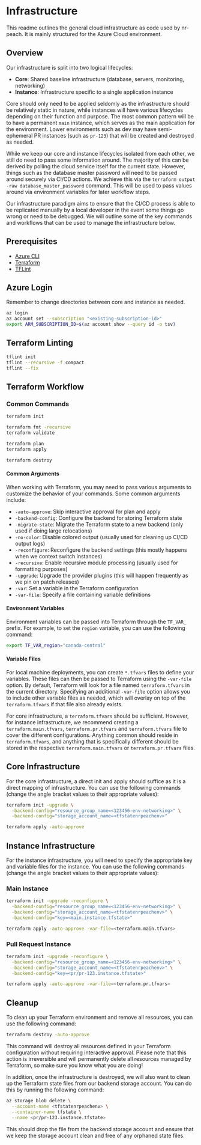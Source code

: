 # Infrastructure

This readme outlines the general cloud infrastructure as code used by nr-peach. It is mainly structured for the Azure
Cloud environment.

## Overview

Our infrastructure is split into two logical lifecycles:

- **Core**: Shared baseline infrastructure (database, servers, monitoring, networking)
- **Instance**: Infrastructure specific to a single application instance

Core should only need to be applied seldomly as the infrastructure should be relatively static in nature, while
instances will have various lifecycles depending on their function and purpose. The most common pattern will be to have
a permanent `main` instance, which serves as the main application for the environment. Lower environments such as dev
may have semi-ephemeral PR instances (such as `pr-123`) that will be created and destroyed as needed.

While we keep our core and instance lifecycles isolated from each other, we still do need to pass some information
around. The majority of this can be derived by polling the cloud service itself for the current state. However, things
such as the database master password will need to be passed around securely via CI/CD actions. We achieve this via the
`terraform output -raw database_master_password` command. This will be used to pass values around via environment
variables for later workflow steps.

Our infrastructure paradigm aims to ensure that the CI/CD process is able to be replicated manually by a local developer
in the event some things go wrong or need to be debugged. We will outline some of the key commands and workflows that
can be used to manage the infrastructure below.

## Prerequisites

- [Azure CLI](https://docs.microsoft.com/en-us/cli/azure/install-azure-cli)
- [Terraform](https://www.terraform.io/downloads.html)
- [TFLint](https://github.com/terraform-linters/tflint)

## Azure Login

Remember to change directories between core and instance as needed.

```sh
az login
az account set --subscription "<existing-subscription-id>"
export ARM_SUBSCRIPTION_ID=$(az account show --query id -o tsv)
```

## Terraform Linting

```sh
tflint init
tflint --recursive -f compact
tflint --fix
```

## Terraform Workflow

### Common Commands

```sh
terraform init

terraform fmt -recursive
terraform validate

terraform plan
terraform apply

terraform destroy
```

#### Common Arguments

When working with Terraform, you may need to pass various arguments to customize the behavior of your commands. Some
common arguments include:

- `-auto-approve`: Skip interactive approval for plan and apply
- `-backend-config`: Configure the backend for storing Terraform state
- `-migrate-state`: Migrate the Terraform state to a new backend (only used if doing large relocations)
- `-no-color`: Disable colored output (usually used for cleaning up CI/CD output logs)
- `-reconfigure`: Reconfigure the backend settings (this mostly happens when we context switch instances)
- `-recursive`: Enable recursive module processing (usually used for formatting purposes)
- `-upgrade`: Upgrade the provider plugins (this will happen frequently as we pin on patch releases)
- `-var`: Set a variable in the Terraform configuration
- `-var-file`: Specify a file containing variable definitions

#### Environment Variables

Environment variables can be passed into Terraform through the `TF_VAR_` prefix. For example, to set the `region`
variable, you can use the following command:

```sh
export TF_VAR_region="canada-central"
```

#### Variable Files

For local machine deployments, you can create `*.tfvars` files to define your variables. These files can then be passed
to Terraform using the `-var-file` option. By default, Terraform will look for a file named `terraform.tfvars` in the
current directory. Specifying an additional `-var-file` option allows you to include other variable files as needed,
which will overlay on top of the `terraform.tfvars` if that file also already exists.

For core infrastructure, a `terraform.tfvars` should be sufficient. However, for instance infrastructure, we recommend
creating a `terraform.main.tfvars`, `terraform.pr.tfvars` and `terraform.tfvars` file to cover the different
configurations. Anything common should reside in `terraform.tfvars`, and anything that is specifically different should
be stored in the respective `terraform.main.tfvars` or `terraform.pr.tfvars` files.

## Core Infrastructure

For the core infrastructure, a direct init and apply should suffice as it is a direct mapping of infrastructure. You can
use the following commands (change the angle bracket values to their appropriate values):

```sh
terraform init -upgrade \
  -backend-config="resource_group_name=<123456-env-networking>" \
  -backend-config="storage_account_name=<tfstatenrpeachenv>"

terraform apply -auto-approve
```

## Instance Infrastructure

For the instance infrastructure, you will need to specify the appropriate key and variable files for the instance. You
can use the following commands (change the angle bracket values to their appropriate values):

### Main Instance

```sh
terraform init -upgrade -reconfigure \
  -backend-config="resource_group_name=<123456-env-networking>" \
  -backend-config="storage_account_name=<tfstatenrpeachenv>" \
  -backend-config="key=<main.instance.tfstate>"

terraform apply -auto-approve -var-file=<terraform.main.tfvars>
```

### Pull Request Instance

```sh
terraform init -upgrade -reconfigure \
  -backend-config="resource_group_name=<123456-env-networking>" \
  -backend-config="storage_account_name=<tfstatenrpeachenv>" \
  -backend-config="key=<pr/pr-123.instance.tfstate>"

terraform apply -auto-approve -var-file=<terraform.pr.tfvars>
```

## Cleanup

To clean up your Terraform environment and remove all resources, you can use the following command:

```sh
terraform destroy -auto-approve
```

This command will destroy all resources defined in your Terraform configuration without requiring interactive approval.
Please note that this action is irreversible and will permanently delete all resources managed by Terraform, so make
sure you know what you are doing!

In addition, once the infrastructure is destroyed, we will also want to clean up the Terraform state files from our
backend storage account. You can do this by running the following command:

```sh
az storage blob delete \
  --account-name <tfstatenrpeachenv> \
  --container-name tfstate \
  --name <pr/pr-123.instance.tfstate>
```

This should drop the file from the backend storage account and ensure that we keep the storage account clean and free
of any orphaned state files.

